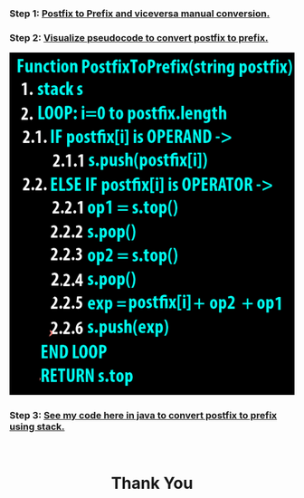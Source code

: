 ### **Step 1:** [Postfix to Prefix and viceversa **manual conversion**.](https://youtu.be/tuRwmc6Jo1U)

### **Step 2:** [Visualize pseudocode to convert postfix to prefix.](https://youtu.be/4GTqpV_dqKY)

![](./pseudocode.png)

### **Step 3:** [See my code here in java to convert postfix to prefix using stack.](https://github.com/thepranaygupta/Data-Structures-and-Algorithms/blob/main/02.%20Stack/Infix%20Prefix%20Postfix/05.%20Postfix%20to%20Prefix/PostfixPrefix.java)

<br>
<h1 align="Center">Thank You</h1>
